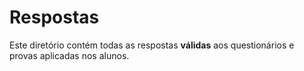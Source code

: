 # Respostas 

Este diretório contém todas as respostas **válidas** aos questionários e provas aplicadas nos alunos.